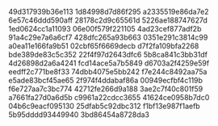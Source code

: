 49d317939b36e113
1d84998d7d86f295
a2335519e86da7e2
6e57c46ddd590aff
28178c2d9c65561d
5226ae188747627d
1ed0624cc1a11093
06e00f579f221105
4ad23cef877adf2b
91a4c29e7a6a6cf7
428dfc265a93b663
0351e291c3814c99
a0ea11e166fa9b51
02cbf65f6669decb
d7f2fa109bfa2268
bde389de83c5c352
22f4f97d2643dfc6
5b8ca841c3bb31df
4d26898d2a6a4241
fcd14ace5a7b5849
d6703a2f4259e59f
eedff2c771be8f33
74dbb4075e5bb242
f7e244c8492aa75a
e5ade83bcf45ae65
2f974f4ddabaf86a
00949ecfbf4c119b
f6e727aa7c3bc774
42712fe266d9a188
3ae2c7f40c801f59
a7661fa27d0a6d5b
c9961a22cdcc3655
41624ce0958b7dc0
04b6c9eacf095130
25dfab5c92dbc312
f1bf13e987f1aefb
5b95dddd93449940
3bd86454a8728da3
